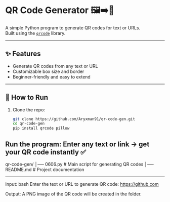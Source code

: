 # QR Code Generator 🖼️➡️📱

A simple Python program to generate QR codes for text or URLs.  
Built using the [`qrcode`](https://pypi.org/project/qrcode/) library.

---

## ✨ Features
- Generate QR codes from any text or URL
- Customizable box size and border
- Beginner-friendly and easy to extend

---

## 🚀 How to Run

1. Clone the repo:
   ```bash
   git clone https://github.com/Aryxman91/qr-code-gen.git
   cd qr-code-gen
   pip install qrcode pillow
Run the program:
Enter any text or link → get your QR code instantly ✅
---
qr-code-gen/
│── 0606.py      # Main script for generating QR codes
│── README.md    # Project documentation

---

Input:
bash
   Enter the text or URL to generate QR code: https://github.com

Output:
A PNG image of the QR code will be created in the folder.
